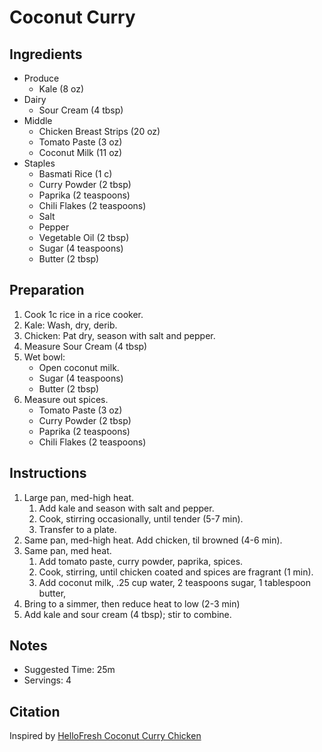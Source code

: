 # Coconut Curry

## Ingredients

- Produce
    - Kale (8 oz)
- Dairy
    - Sour Cream (4 tbsp)
- Middle
    - Chicken Breast Strips (20 oz)
    - Tomato Paste (3 oz)
    - Coconut Milk (11 oz)
- Staples
    - Basmati Rice (1 c)
    - Curry Powder (2 tbsp)
    - Paprika (2 teaspoons)
    - Chili Flakes (2 teaspoons)
    - Salt
    - Pepper
    - Vegetable Oil (2 tbsp)
    - Sugar (4 teaspoons)
    - Butter (2 tbsp)

## Preparation

1. Cook 1c rice in a rice cooker.
1. Kale: Wash, dry, derib.
1. Chicken: Pat dry, season with salt and pepper.
1. Measure Sour Cream (4 tbsp)
1. Wet bowl:
    - Open coconut milk.
    - Sugar (4 teaspoons)
    - Butter (2 tbsp)
1. Measure out spices.
    - Tomato Paste (3 oz)
    - Curry Powder (2 tbsp)
    - Paprika (2 teaspoons)
    - Chili Flakes (2 teaspoons)

## Instructions

1. Large pan, med-high heat.
    1. Add kale and season with salt and pepper.
    1. Cook, stirring occasionally, until tender (5-7 min).
    1. Transfer to a plate.
1. Same pan, med-high heat. Add chicken, til browned (4-6 min).
1. Same pan, med heat.
    1. Add tomato paste, curry powder, paprika, spices.
    1. Cook, stirring, until chicken coated and spices are fragrant (1 min).
    1. Add coconut milk, .25 cup water, 2 teaspoons sugar, 1 tablespoon butter,
1. Bring to a simmer, then reduce heat to low (2-3 min)
1. Add kale and sour cream (4 tbsp); stir to combine.

## Notes

- Suggested Time: 25m
- Servings: 4

## Citation

Inspired by [HelloFresh Coconut Curry Chicken](https://www.hellofresh.com/recipes/coconut-curry-chicken-5f0e135dc0902c28ff563aa3)
